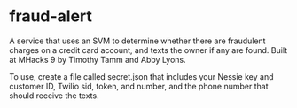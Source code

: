 # fraud-alert
A service that uses an SVM to determine whether there are fraudulent charges on a credit card account, and texts the owner if any are found. Built at MHacks 9 by Timothy Tamm and Abby Lyons.

To use, create a file called secret.json that includes your Nessie key and customer ID, Twilio sid, token, and number, and the phone number that should receive the texts. 